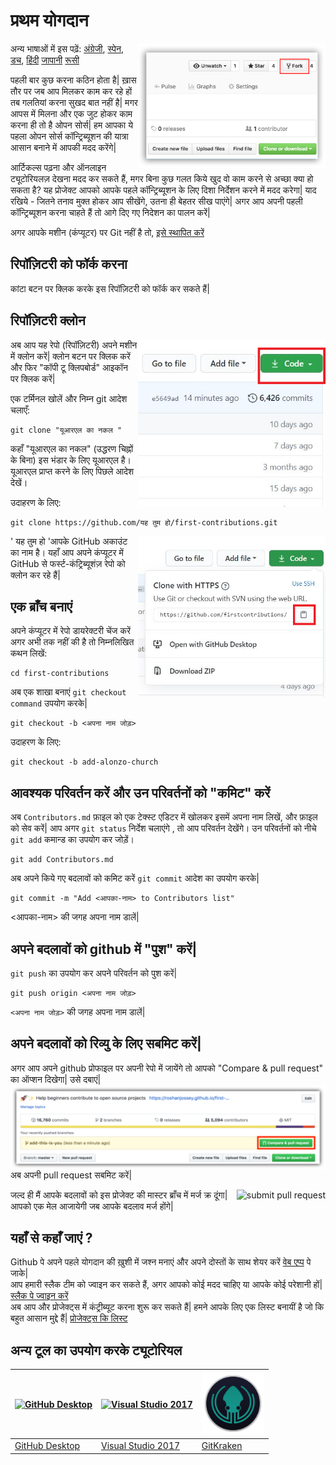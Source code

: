 # प्रथम योगदान

<img align="right" width="300" src="../assets/fork.png" alt="fork this repository" />

अन्य भाषाओं में इस पढ़ें: [अंग्रेजी](../README.md), [स्पेन](README.es.md), [डच](README.nl.md), [हिंदी](README.hi.md) [जापानी](README.ja.md) [रूसी](README.ru.md)

पहली बार कुछ करना कठिन होता है| ख़ास तौर पर जब आप मिलकर काम कर रहे हों तब गलतियां करना सुखद बात नहीं है| मगर आपस में मिलना और एक जुट होकर काम करना ही तो है ओपन सोर्स| हम आपका ये पहला ओपन सोर्स कॉन्ट्रिब्यूशन की यात्रा आसान बनाने में आपकी मदद करेंगे|

आर्टिकल्स पढ़ना और ऑनलाइन ट्यूटोरियलज़ देखना मदद कर सकते हैं, मगर बिना कुछ गलत किये खुद वो काम करने से अच्छा क्या हो सकता है? यह प्रोजेक्ट आपको आपके पहले कॉन्ट्रिब्यूशन के लिए दिशा निर्देशन करने में मदद करेगा| याद रखिये - जितने तनाव मुक्त होकर आप सीखेंगे, उतना ही बेहतर सीख पाएंगे| अगर आप अपनी पहली कॉन्ट्रिब्यूशन करना चाहते हैं तो आगे दिए गए निदेशन का पालन करें|

अगर आपके मशीन (कंप्यूटर) पर Git नहीं है तो, [इसे स्थापित करें](https://help.github.com/articles/set-up-git/) 

## रिपॉज़िटरी को फॉर्क करना 

कांटा बटन पर क्लिक करके इस रिपॉज़िटरी को फॉर्क कर सकते हैं| 

## रिपॉज़िटरी क्लोन 

<img align="right" width="300" src="../assets/clone.png" alt="clone this repository" />

अब आप यह रेपो (रिपॉज़िटरी) अपने मशीन में क्लोन करें| क्लोन बटन पर क्लिक करें और फिर "कॉपी टू क्लिपबोर्ड" आइकॉन पर क्लिक करें|

एक टर्मिनल खोलें और निम्न git आदेश चलाएँ: 

```
git clone "यूआरएल का नकल "
```

कहाँ "यूआरएल का नकल" (उद्धरण चिह्नों के बिना) इस भंडार के लिए यूआरएल है। यूआरएल प्राप्त करने के लिए पिछले आदेश देखें।  

उदाहरण के लिए:

```
git clone https://github.com/यह तुम हो/first-contributions.git
```

<img align="right" width="300" src="../assets/copy-to-clipboard.png" alt="copy URL to clipboard" />

' यह तुम हो 'आपके GitHub अकाउंट का नाम है। यहाँ आप अपने कंप्यूटर में GitHub से फर्स्ट-कंट्रिब्यूशंज़ रेपो को क्लोन कर रहे हैं| 

## एक ब्राँच बनाएं 

अपने कंप्यूटर में रेपो डायरेक्टरी चेंज करें अगर अभी तक नहीं की है तो निम्नलिखित कथन लिखें: 

```
cd first-contributions
```

अब एक शाखा बनाएं `git checkout command` उपयोग करके| 

```
git checkout -b <अपना नाम जोड़>
```

उदाहरण के लिए: 

```
git checkout -b add-alonzo-church
```

## आवश्यक परिवर्तन करें और उन परिवर्तनों को "कमिट" करें 

अब `Contributors.md` फ़ाइल को एक टेक्स्ट एडिटर में खोलकर इसमें अपना नाम लिखें, और फ़ाइल को सेव करें| आप अगर `git status` निर्देश चलाएंगे , तो आप परिवर्तन देखेंगे। उन परिवर्तनों को नीचे `git add` कमान्ड का उपयोग कर जोड़ें। 

```
git add Contributors.md
```

अब अपने किये गए बदलावों को कमिट करें `git commit` आदेश का उपयोग करके| 

```
git commit -m "Add <आपका-नाम> to Contributors list"
```

<आपका-नाम> की जगह अपना नाम डालें| 

## अपने बदलावों को github में "पुश" करें| 

`git push` का उपयोग कर अपने परिवर्तन को पुश करें|

```
git push origin <अपना नाम जोड़>
```

`<अपना नाम जोड़>` की जगह अपना नाम डालें|

## अपने बदलावों को रिव्यु के लिए सबमिट करें|

अगर आप अपने github प्रोफाइल पर अपनी रेपो में जायेंगे तो आपको "Compare & pull request" का ऑप्शन दिखेगा| उसे दबाएं| 
<img style="float: right;" src="../assets/compare-and-pull.png" alt="create a pull request" />

अब अपनी pull request सबमिट करें| 

<img style="float: right;" src="../assets/submit-pull.png" alt="submit pull request" />
जल्द ही मैं आपके बदलावों को इस प्रोजेक्ट की मास्टर ब्राँच में मर्ज क्र दूंगा| आपको एक मेल आजायेगी जब आपके बदलाव मर्ज होंगे| 

## यहाँ से कहाँ जाएं ? 

Github पे अपने पहले योगदान की ख़ुशी में जश्न मनाएं और अपने दोस्तों के साथ शेयर करें [वेब एप्प](https://roshanjossey.github.io/first-contributions/#social-share) पे जाके| <br/> 
आप हमारी स्लैक टीम को ज्वाइन कर सकते हैं, अगर आपको कोई मदद चाहिए या आपके कोई परेशानी हों| [स्लैक पे ज्वाइन करें](https://firstcontributions.herokuapp.com) <br/>
अब आप और प्रोजेक्ट्स में कंट्रीब्यूट करना शुरू कर सकते हैं| हमने आपके लिए एक लिस्ट बनायीं है जो कि बहुत आसान मुद्दे हैं| [प्रोजेक्ट्स कि लिस्ट](https://roshanjossey.github.io/first-contributions/#project-list)<br/>

## अन्य टूल का उपयोग करके ट्यूटोरियल 

|<a href="github-desktop-tutorial.md"><img alt="GitHub Desktop" src="https://desktop.github.com/images/desktop-icon.svg" width="100"></a>|<a href="github-windows-vs2017-tutorial.md"><img alt="Visual Studio 2017" src="https://www.microsoft.com/net/images/vslogo.png" width="100"></a>|<a href="gitkraken-tutorial.md"><img alt="GitKraken" src="/assets/gk-icon.png" width="100"></a>|
|---|---|---|
|[GitHub Desktop](../github-desktop-tutorial.md)|[Visual Studio 2017](../github-windows-vs2017-tutorial.md)|[GitKraken](../gitkraken-tutorial.md)|
